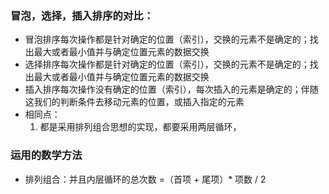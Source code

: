 ### 冒泡，选择，插入排序的对比：
  - 冒泡排序每次操作都是针对确定的位置（索引），交换的元素不是确定的；找出最大或者最小值并与确定位置元素的数据交换
  - 选择排序每次操作都是针对确定的位置（索引），交换的元素不是确定的；找出最大或者最小值并与确定位置元素的数据交换
  - 插入排序每次操作没有确定的位置（索引），每次插入的元素是确定的；伴随这我们的判断条件去移动元素的位置，或插入指定的元素
  - 相同点：
    1. 都是采用排列组合思想的实现，都要采用两层循环，

### 运用的数学方法
  - 排列组合：并且内层循环的总次数 =（首项 + 尾项）* 项数 / 2
  